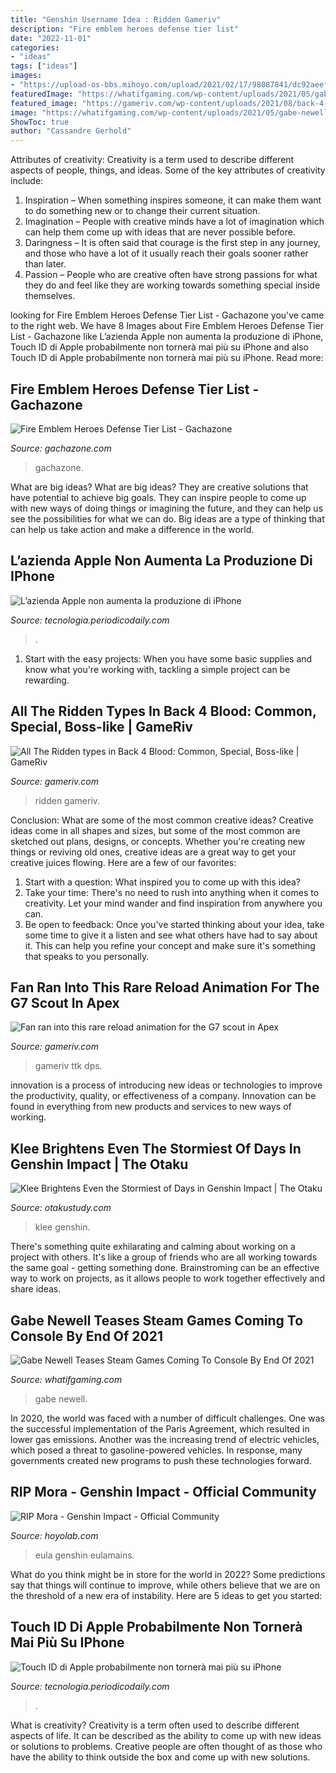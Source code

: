 ```yaml
---
title: "Genshin Username Idea : Ridden Gameriv"
description: "Fire emblem heroes defense tier list"
date: "2022-11-01"
categories:
- "ideas"
tags: ["ideas"]
images:
- "https://upload-os-bbs.mihoyo.com/upload/2021/02/17/98087841/dc92aeefb37b8796462d071a08e075db_7352015348857097295.png"
featuredImage: "https://whatifgaming.com/wp-content/uploads/2021/05/gabe-newell-1068x601.jpg"
featured_image: "https://gameriv.com/wp-content/uploads/2021/08/back-4-blood-1248654-1068x601.jpg"
image: "https://whatifgaming.com/wp-content/uploads/2021/05/gabe-newell-1068x601.jpg"
ShowToc: true
author: "Cassandre Gerhold"
---
```



Attributes of creativity:
Creativity is a term used to describe different aspects of people, things, and ideas. Some of the key attributes of creativity include: 
1. Inspiration – When something inspires someone, it can make them want to do something new or to change their current situation.
2. Imagination – People with creative minds have a lot of imagination which can help them come up with ideas that are never possible before. 
3. Daringness – It is often said that courage is the first step in any journey, and those who have a lot of it usually reach their goals sooner rather than later. 
4. Passion – People who are creative often have strong passions for what they do and feel like they are working towards something special inside themselves.

	

		
looking for Fire Emblem Heroes Defense Tier List - Gachazone you've came to the right web. We have 8 Images about Fire Emblem Heroes Defense Tier List - Gachazone like L’azienda Apple non aumenta la produzione di iPhone, Touch ID di Apple probabilmente non tornerà mai più su iPhone and also Touch ID di Apple probabilmente non tornerà mai più su iPhone. Read more:
		
    
## Fire Emblem Heroes Defense Tier List - Gachazone

<img loading=lazy src="https://gachazone.com/wp-content/uploads/2020/01/8riiyni4ky521-1-scaled-721x420.jpg" onerror="this.onerror=null;this.src='https://tse2.mm.bing.net/th?id=OIP.kvqW2I9XmOkZW_3JMXsWtQHaEU&amp;pid=15.1';" alt="Fire Emblem Heroes Defense Tier List - Gachazone">

_Source: gachazone.com_

>gachazone. 

	

What are big ideas?
What are big ideas? They are creative solutions that have potential to achieve big goals. They can inspire people to come up with new ways of doing things or imagining the future, and they can help us see the possibilities for what we can do. Big ideas are a type of thinking that can help us take action and make a difference in the world.

    
## L’azienda Apple Non Aumenta La Produzione Di IPhone

<img loading=lazy src="https://tecnologia.periodicodaily.com/wp-content/uploads/2022/09/5E84487E-CC3F-4B0E-A852-6CE8A9499BCA-1024x533.jpeg" onerror="this.onerror=null;this.src='https://tse4.mm.bing.net/th?id=OIP.Wy2OMH--5-P4Du4sABVmCwHaD2&amp;pid=15.1';" alt="L’azienda Apple non aumenta la produzione di iPhone">

_Source: tecnologia.periodicodaily.com_

>. 

	

1. Start with the easy projects: When you have some basic supplies and know what you're working with, tackling a simple project can be rewarding.

    
## All The Ridden Types In Back 4 Blood: Common, Special, Boss-like | GameRiv

<img loading=lazy src="https://gameriv.com/wp-content/uploads/2021/08/back-4-blood-1248654-1068x601.jpg" onerror="this.onerror=null;this.src='https://tse1.mm.bing.net/th?id=OIP.bfRJaL20dFB1XRUs0oGYDAHaEK&amp;pid=15.1';" alt="All The Ridden types in Back 4 Blood: Common, Special, Boss-like | GameRiv">

_Source: gameriv.com_

>ridden gameriv. 

	

Conclusion: What are some of the most common creative ideas?
Creative ideas come in all shapes and sizes, but some of the most common are sketched out plans, designs, or concepts. Whether you're creating new things or reviving old ones, creative ideas are a great way to get your creative juices flowing. Here are a few of our favorites:
1. Start with a question: What inspired you to come up with this idea?
2. Take your time: There's no need to rush into anything when it comes to creativity. Let your mind wander and find inspiration from anywhere you can.
3. Be open to feedback: Once you've started thinking about your idea, take some time to give it a listen and see what others have had to say about it. This can help you refine your concept and make sure it's something that speaks to you personally.

    
## Fan Ran Into This Rare Reload Animation For The G7 Scout In Apex

<img loading=lazy src="https://i0.wp.com/gameriv.com/wp-content/uploads/2020/04/75.jpg?fit=1200%2C675&amp;ssl=1" onerror="this.onerror=null;this.src='https://tse2.mm.bing.net/th?id=OIP.gqs39Trqo7pmbaxVKKD56wHaEK&amp;pid=15.1';" alt="Fan ran into this rare reload animation for the G7 scout in Apex">

_Source: gameriv.com_

>gameriv ttk dps. 

	

innovation is a process of introducing new ideas or technologies to improve the productivity, quality, or effectiveness of a company. Innovation can be found in everything from new products and services to new ways of working. 

    
## Klee Brightens Even The Stormiest Of Days In Genshin Impact | The Otaku

<img loading=lazy src="https://files.otakustudy.com/wp-content/uploads/2020/10/25154309/20201025153644.jpg" onerror="this.onerror=null;this.src='https://tse3.mm.bing.net/th?id=OIP.SOdFfjXfZGlOG8NdCnA-GQHaEA&amp;pid=15.1';" alt="Klee Brightens Even the Stormiest of Days in Genshin Impact | The Otaku">

_Source: otakustudy.com_

>klee genshin. 

	

There's something quite exhilarating and calming about working on a project with others. It's like a group of friends who are all working towards the same goal - getting something done. Brainstroming can be an effective way to work on projects, as it allows people to work together effectively and share ideas.

    
## Gabe Newell Teases Steam Games Coming To Console By End Of 2021

<img loading=lazy src="https://whatifgaming.com/wp-content/uploads/2021/05/gabe-newell-1068x601.jpg" onerror="this.onerror=null;this.src='https://tse3.mm.bing.net/th?id=OIP.bQCWQEAhiuY1Gp-8WKmKXQHaEK&amp;pid=15.1';" alt="Gabe Newell Teases Steam Games Coming To Console By End Of 2021">

_Source: whatifgaming.com_

>gabe newell. 

	

In 2020, the world was faced with a number of difficult challenges. One was the successful implementation of the Paris Agreement, which resulted in lower gas emissions. Another was the increasing trend of electric vehicles, which posed a threat to gasoline-powered vehicles. In response, many governments created new programs to push these technologies forward. 

    
## RIP Mora - Genshin Impact - Official Community

<img loading=lazy src="https://upload-os-bbs.mihoyo.com/upload/2021/02/17/98087841/dc92aeefb37b8796462d071a08e075db_7352015348857097295.png" onerror="this.onerror=null;this.src='https://tse2.mm.bing.net/th?id=OIP.2gjltLbX8ZtrJL8C6pXbwwHaEL&amp;pid=15.1';" alt="RIP Mora - Genshin Impact - Official Community">

_Source: hoyolab.com_

>eula genshin eulamains. 

	

What do you think might be in store for the world in 2022? Some predictions say that things will continue to improve, while others believe that we are on the threshold of a new era of instability. Here are 5 ideas to get you started: 

    
## Touch ID Di Apple Probabilmente Non Tornerà Mai Più Su IPhone

<img loading=lazy src="https://tecnologia.periodicodaily.com/wp-content/uploads/2022/10/0037F615-FA46-46FB-84AE-035FFF02FF4C.jpeg" onerror="this.onerror=null;this.src='https://tse1.mm.bing.net/th?id=OIP.gHm0b-b6nRqWaQS4Gia4hwHaDx&amp;pid=15.1';" alt="Touch ID di Apple probabilmente non tornerà mai più su iPhone">

_Source: tecnologia.periodicodaily.com_

>. 

	

What is creativity?
Creativity is a term often used to describe different aspects of life. It can be described as the ability to come up with new ideas or solutions to problems. Creative people are often thought of as those who have the ability to think outside the box and come up with new solutions.

